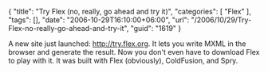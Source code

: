 {
	"title": "Try Flex (no, really, go ahead and try it)",
	"categories": [
		"Flex"
	],
	"tags": [],
	"date": "2006-10-29T16:10:00+06:00",
	"url": "/2006/10/29/Try-Flex-no-really-go-ahead-and-try-it",
	"guid": "1619"
}

A new site just launched: <a href="http://try.flex.org">http://try.flex.org</a>. It lets you write MXML in the browser and generate the result. Now you don't even have to download Flex to play with it. It was built with Flex (obviously), ColdFusion, and Spry.